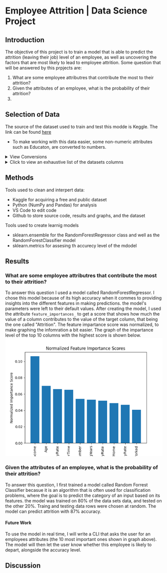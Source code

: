 # Employee Attrition | Data Science Project

## Introduction
The objective of this project is to train a model that is able to predict the attrition (leaving their job) level of an employee, as well as uncovering the factors that are most likely to lead to employee attrition.
Some question that will be answered by this prpjects are:
1. What are some employee attributres that contribute the most to their attrition?
2. Given the attributes of an employee, what is the probability of their attrition?
3. 

## Selection of Data
The source of the dataset used to train and test this modde is Keggle. The link can be found [here](https://www.kaggle.com/datasets/whenamancodes/hr-employee-attrition)

- To make working with this data easier, some non-numeric attributes such as Educaton, are converted to numbers.
<details>
<summary>View Conversions</summary>

Education
| Raw Value | Numeric Representation |
| --- | --- |
| 'Below College | 1 |
| 'College' | 2 |
| 'Bachelor' | 3 |
| 'Doctor' | 4 |

</details>
<details>
<summary>Click to view an exhaustive list of the datasets columns</summary>
    
| Column | Example Value |
| --- | --- |
| Age | 41 |
| Attrition | Yes |
| BusinessTravel | Travel_Rarely |
| DailyRate | 1102 |
| Department | Sales |
| DistanceFromHome | 1 |
| Education | 2 |
| EducationField | Life Sciences |
| EmployeeCount | 1 |
| EmployeeNumber | 1 |
| EnvironmentSatisfaction | 2 |
| Gender | Female |
| HourlyRate | 94 |
| JobInvolvement | 3 |
| JobLevel | 2 |
| JobRole | Sales Executive |
| JobSatisfaction | 4 |
| MaritalStatus | Single |
| MonthlyIncome | 5993 |
| MonthlyRate | 19479 |
| NumCompaniesWorked | 8 |
| Over18 | Y |
| OverTime | Yes |
| PercentSalaryHike | 11 |
| PerformanceRating | 3 |
| RelationshipSatisfaction | 1 |
| StandardHours | 80 |
| StockOptionLevel | 0 |
| TotalWorkingYears | 8 |
| TrainingTimesLastYear | 0 |
| WorkLifeBalance | 1 |
| YearsAtCompany | 6 |
| YearsInCurrentRole | 4 |
| YearsSinceLastPromotion | 0 |
| YearsWithCurrManager | 5 |

</details>

## Methods
Tools used to clean and interpert data:
- Kaggle for acquiring a free and public dataset
- Python (NumPy and Pandas) for analysis
- VS Code to edit code
- Github to store source code, results and graphs, and the dataset

Tools used to create learnig models
- sklearn.ensemble for the RandomForestRegressor class and well as the RandomForestClassifier model
- sklearn.metrics for assesing th accurecy level of the mdodel

## Results
### What are some employee attributres that contribute the most to their attrition?
To answer this question I used a model called RandomForestRegressor. I chose this model because of its high accuracy when it commes to providing insights into the 
different features in making predictions. the model's parameters were left to their default values. After creating the model, I used the attribute `feature_importances_` to get a score that shows how much the value of a column contributes to the value of the target column, that being the one called "Attrition".
The feature impartance score was normalized, to make graphing the infomration a bit easier. The graph of the impartance level of the top 10 columns with the highest score is shown below.
![Graph of Feature Importance](graph/Feature-Importance-Graph.png)
### Given the attributes of an employee, what is the probability of their attrition?
To answer this question, I first trained a model called Random Forrest Classifier becasue it is an algorithm that is often used for classification problems, where the goal is to predict the category of an input based on its features. the model was trained on 80% of the data sets data, and tested on the other 20%. Traing and testing data rows were chosen at random. The model can predict attrition with 87% accuracy. 
#### Future Work
To use the model in real time, I will write a CLI that asks the user for an employees attributes (the 10 most important ones shown in graph above). The model will then let the user know whether this employee is likely to depart, alongside the accuracy level.


## Discussion 
